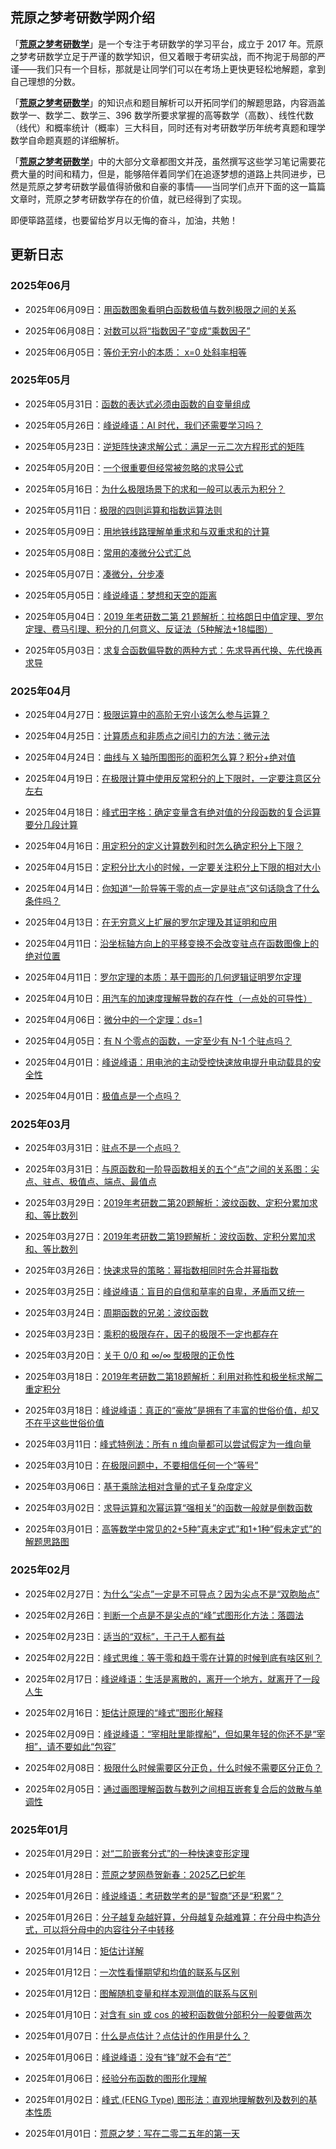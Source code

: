 ## 荒原之梦考研数学网介绍

「**[荒原之梦考研数学](https://zhaokaifeng.com/)**」是一个专注于考研数学的学习平台，成立于 2017 年。荒原之梦考研数学立足于严谨的数学知识，但又着眼于考研实战，而不拘泥于局部的严谨——我们只有一个目标，那就是让同学们可以在考场上更快更轻松地解题，拿到自己理想的分数。

「**[荒原之梦考研数学](https://zhaokaifeng.com/)**」的知识点和题目解析可以开拓同学们的解题思路，内容涵盖数学一、数学二、数学三、396 数学所要求掌握的高等数学（高数）、线性代数（线代）和概率统计（概率）三大科目，同时还有对考研数学历年统考真题和理学数学自命题真题的详细解析。

「**[荒原之梦考研数学](https://zhaokaifeng.com/)**」中的大部分文章都图文并茂，虽然撰写这些学习笔记需要花费大量的时间和精力，但是，能够陪伴着同学们在追逐梦想的道路上共同进步，已然是荒原之梦考研数学最值得骄傲和自豪的事情——当同学们点开下面的这一篇篇文章时，荒原之梦考研数学存在的价值，就已经得到了实现。

即便筚路蓝缕，也要留给岁月以无悔的奋斗，加油，共勉！

## 更新日志

### 2025年06月

- 2025年06月09日：[用函数图象看明白函数极值与数列极限之间的关系](https://zhaokaifeng.com/23036/)

- 2025年06月08日：[对数可以将“指数因子”变成“乘数因子”](https://zhaokaifeng.com/23028/)

- 2025年06月05日：[等价无穷小的本质： x=0 处斜率相等](https://zhaokaifeng.com/23016/)

### 2025年05月

- 2025年05月31日：[函数的表达式必须由函数的自变量组成](https://zhaokaifeng.com/23012/)

- 2025年05月26日：[峰说峰语：AI 时代，我们还需要学习吗？](https://zhaokaifeng.com/23008/)

- 2025年05月23日：[逆矩阵快速求解公式：满足一元二次方程形式的矩阵](https://zhaokaifeng.com/23005/)

- 2025年05月20日：[一个很重要但经常被忽略的求导公式](https://zhaokaifeng.com/23002/)

- 2025年05月16日：[为什么极限场景下的求和一般可以表示为积分？](https://zhaokaifeng.com/22999/)

- 2025年05月11日：[极限的四则运算和指数运算法则](https://zhaokaifeng.com/22994/)

- 2025年05月09日：[用地铁线路理解单重求和与双重求和的计算](https://zhaokaifeng.com/22991/)

- 2025年05月08日：[常用的凑微分公式汇总](https://zhaokaifeng.com/22987/)

- 2025年05月07日：[凑微分，分步凑](https://zhaokaifeng.com/22977/)

- 2025年05月05日：[峰说峰语：梦想和天空的距离](https://zhaokaifeng.com/22972/)

- 2025年05月04日：[2019 年考研数二第 21 题解析：拉格朗日中值定理、罗尔定理、费马引理、积分的几何意义、反证法（5种解法+18幅图）](https://zhaokaifeng.com/22964/)

- 2025年05月03日：[求复合函数偏导数的两种方式：先求导再代换、先代换再求导](https://zhaokaifeng.com/22955/)

### 2025年04月

- 2025年04月27日：[极限运算中的高阶无穷小该怎么参与运算？](https://zhaokaifeng.com/22948/)

- 2025年04月25日：[计算质点和非质点之间引力的方法：微元法](https://zhaokaifeng.com/22940/)

- 2025年04月24日：[曲线与 X 轴所围图形的面积怎么算？积分+绝对值](https://zhaokaifeng.com/22937/)

- 2025年04月19日：[在极限计算中使用反常积分的上下限时，一定要注意区分左右](https://zhaokaifeng.com/22919/)

- 2025年04月18日：[峰式田字格：确定变量含有绝对值的分段函数的复合运算要分几段计算](https://zhaokaifeng.com/22908/)

- 2025年04月16日：[用定积分的定义计算数列和时怎么确定积分上下限？](https://zhaokaifeng.com/22902/)

- 2025年04月15日：[定积分比大小的时候，一定要关注积分上下限的相对大小](https://zhaokaifeng.com/22899/)

- 2025年04月14日：[你知道“一阶导等于零的点一定是驻点”这句话隐含了什么条件吗？](https://zhaokaifeng.com/22896/)

- 2025年04月13日：[在无穷意义上扩展的罗尔定理及其证明和应用](https://zhaokaifeng.com/22894/)

- 2025年04月11日：[沿坐标轴方向上的平移变换不会改变驻点在函数图像上的绝对位置](https://zhaokaifeng.com/22890/)

- 2025年04月11日：[罗尔定理的本质：基于圆形的几何逻辑证明罗尔定理](https://zhaokaifeng.com/22884/)

- 2025年04月10日：[用汽车的加速度理解导数的存在性（一点处的可导性）](https://zhaokaifeng.com/22882/)

- 2025年04月06日：[微分中的一个定理：ds=1](https://zhaokaifeng.com/22875/)

- 2025年04月05日：[有 N 个零点的函数，一定至少有 N-1 个驻点吗？](https://zhaokaifeng.com/22871/)

- 2025年04月01日：[峰说峰语：用电池的主动受控快速放电提升电动载具的安全性](https://zhaokaifeng.com/22864/)

- 2025年04月01日：[极值点是一个点吗？](https://zhaokaifeng.com/22858/)

### 2025年03月

- 2025年03月31日：[驻点不是一个点吗？](https://zhaokaifeng.com/22853/)

- 2025年03月31日：[与原函数和一阶导函数相关的五个“点”之间的关系图：尖点、驻点、极值点、端点、最值点](https://zhaokaifeng.com/22848/)

- 2025年03月29日：[2019年考研数二第20题解析：波纹函数、定积分累加求和、等比数列](https://zhaokaifeng.com/22836/)

- 2025年03月27日：[2019年考研数二第19题解析：波纹函数、定积分累加求和、等比数列](https://zhaokaifeng.com/22833/)

- 2025年03月26日：[快速求导的策略：幂指数相同时先合并幂指数](https://zhaokaifeng.com/22823/)

- 2025年03月25日：[峰说峰语：盲目的自信和草率的自卑，矛盾而又统一](https://zhaokaifeng.com/22821/)

- 2025年03月24日：[周期函数的兄弟：波纹函数](https://zhaokaifeng.com/22812/)

- 2025年03月23日：[乘积的极限存在，因子的极限不一定也都存在](https://zhaokaifeng.com/22804/)

- 2025年03月20日：[关于 0/0 和 ∞/∞ 型极限的正负性](https://zhaokaifeng.com/22795/)

- 2025年03月18日：[2019年考研数二第18题解析：利用对称性和极坐标求解二重定积分](https://zhaokaifeng.com/22786/)

- 2025年03月18日：[峰说峰语：真正的“豪放”是拥有了丰富的世俗价值，却又不在乎这些世俗价值](https://zhaokaifeng.com/22784/)

- 2025年03月11日：[峰式特例法：所有 n 维向量都可以尝试假定为一维向量](https://zhaokaifeng.com/22779/)

- 2025年03月10日：[在极限问题中，不要相信任何一个“等号”](https://zhaokaifeng.com/22777/)

- 2025年03月06日：[基于乘除法相对含量的式子复杂度定义](https://zhaokaifeng.com/22737/)

- 2025年03月02日：[求导运算和次幂运算“强相关”的函数一般就是倒数函数](https://zhaokaifeng.com/22732/)

- 2025年03月01日：[高等数学中常见的2+5种”真未定式”和1+1种”假未定式”的解题思路图](https://zhaokaifeng.com/22721/)

### 2025年02月

- 2025年02月27日：[为什么“尖点”一定是不可导点？因为尖点不是“双胞胎点”](https://zhaokaifeng.com/22707/)

- 2025年02月26日：[判断一个点是不是尖点的“峰”式图形化方法：落圆法](https://zhaokaifeng.com/22695/)

- 2025年02月23日：[适当的“双标”，于己于人都有益](https://zhaokaifeng.com/22688/)

- 2025年02月22日：[峰式思维：等于零和趋于零在计算的时候到底有啥区别？ ](https://zhaokaifeng.com/22675/)

- 2025年02月17日：[峰说峰语：生活是离散的，离开一个地方，就离开了一段人生](https://zhaokaifeng.com/22671/)

- 2025年02月16日：[矩估计原理的“峰式”图形化解释](https://zhaokaifeng.com/22668/)
 
- 2025年02月09日：[峰说峰语：“宰相肚里能撑船”，但如果年轻的你还不是“宰相”，请不要如此“包容”](https://zhaokaifeng.com/22664/)

- 2025年02月08日：[极限什么时候需要区分正负，什么时候不需要区分正负？ ](https://zhaokaifeng.com/22648/)

- 2025年02月05日：[通过画图理解函数与数列之间相互嵌套复合后的敛散与单调性](https://zhaokaifeng.com/22635/)

### 2025年01月

- 2025年01月29日：[对“二阶嵌套分式”的一种快速变形定理](https://zhaokaifeng.com/22633/)

- 2025年01月28日：[荒原之梦网恭贺新春：2025乙巳蛇年](https://zhaokaifeng.com/22630/)

- 2025年01月26日：[峰说峰语：考研数学考的是“智商”还是“积累”？ ](https://zhaokaifeng.com/22622/)

- 2025年01月26日：[分子越复杂越好算，分母越复杂越难算：在分母中构造分式，可以将分母中的内容往分子中转移](https://zhaokaifeng.com/21118/)

- 2025年01月14日：[矩估计详解](https://zhaokaifeng.com/22614/)

- 2025年01月12日：[一次性看懂期望和均值的联系与区别](https://zhaokaifeng.com/22607/)

- 2025年01月12日：[图解随机变量和样本观测值的联系与区别](https://zhaokaifeng.com/22601/)

- 2025年01月10日：[对含有 sin 或 cos 的被积函数做分部积分一般要做两次](https://zhaokaifeng.com/22580/)

- 2025年01月07日：[什么是点估计？点估计的作用是什么？](https://zhaokaifeng.com/22278/)

- 2025年01月06日：[峰说峰语：没有“锋”就不会有“芒”](https://zhaokaifeng.com/22565/)

- 2025年01月06日：[经验分布函数的图形化理解](https://zhaokaifeng.com/22555/)

- 2025年01月02日：[峰式 (FENG Type) 图形法：直观地理解数列及数列的基本性质](https://zhaokaifeng.com/22550/)

- 2025年01月01日：[荒原之梦：写在二零二五年的第一天](https://zhaokaifeng.com/22548/)